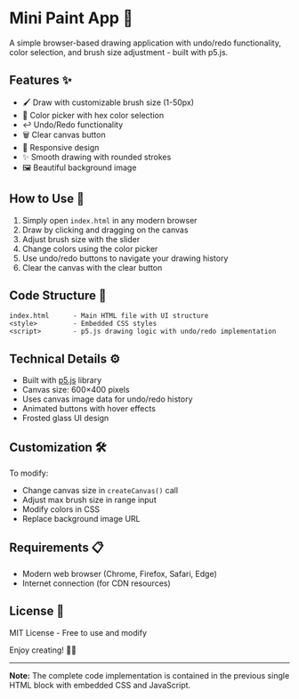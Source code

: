 # Mini Paint App 🎨

A simple browser-based drawing application with undo/redo functionality, color selection, and brush size adjustment - built with p5.js.

## Features ✨
- 🖌️ Draw with customizable brush size (1-50px)
- 🎨 Color picker with hex color selection
- ↩️ Undo/Redo functionality
- 🗑️ Clear canvas button
- 📱 Responsive design
- ✨ Smooth drawing with rounded strokes
- 🖼️ Beautiful background image

## How to Use 🚀
1. Simply open `index.html` in any modern browser
2. Draw by clicking and dragging on the canvas
3. Adjust brush size with the slider
4. Change colors using the color picker
5. Use undo/redo buttons to navigate your drawing history
6. Clear the canvas with the clear button

## Code Structure 📂
```plaintext
index.html      - Main HTML file with UI structure
<style>         - Embedded CSS styles
<script>        - p5.js drawing logic with undo/redo implementation
```

## Technical Details ⚙️
- Built with [p5.js](https://p5js.org/) library
- Canvas size: 600×400 pixels
- Uses canvas image data for undo/redo history
- Animated buttons with hover effects
- Frosted glass UI design

## Customization 🛠️
To modify:
- Change canvas size in `createCanvas()` call
- Adjust max brush size in range input
- Modify colors in CSS
- Replace background image URL

## Requirements 📋
- Modern web browser (Chrome, Firefox, Safari, Edge)
- Internet connection (for CDN resources)

## License 📄
MIT License - Free to use and modify

Enjoy creating! 🎨✨

---

**Note:** The complete code implementation is contained in the previous single HTML block with embedded CSS and JavaScript.
